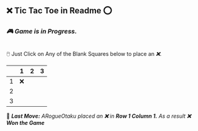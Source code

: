 ## **❌ Tic Tac Toe in Readme ⭕**
### ***🎮 Game is in Progress.*** 
\
🖱️ Just Click on Any of the Blank Squares below to place an ***❌***.

|   | 1 | 2 | 3 |
| - | - | - | - |
| 1 | ❌ |   |   |
| 2 |   |   |   |
| 3 |   |   |   |

🎲 ***Last Move:*** *ARogueOtaku placed an **❌** in **Row 1 Column 1.*** *As a result **❌ Won the Game***
